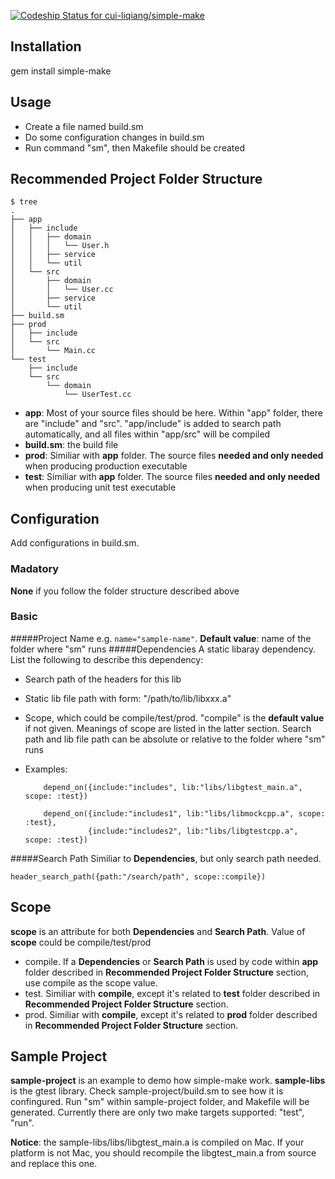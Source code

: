 [ ![Codeship Status for cui-liqiang/simple-make](https://www.codeship.io/projects/f1ed2cf0-26e9-0132-d20a-1e2244bd06ff/status)](https://www.codeship.io/projects/37580)
## Installation
gem install simple-make

## Usage
 - Create a file named build.sm
 - Do some configuration changes in build.sm
 - Run command "sm", then Makefile should be created

## Recommended Project Folder Structure
```
$ tree
.
├── app
│   ├── include
│   │   ├── domain
│   │   │   └── User.h
│   │   ├── service
│   │   └── util
│   └── src
│       ├── domain
│       │   └── User.cc
│       ├── service
│       └── util
├── build.sm
├── prod
│   ├── include
│   └── src
│       └── Main.cc
└── test
    ├── include
    └── src
        └── domain
            └── UserTest.cc
```
 - **app**: Most of your source files should be here. Within "app" folder, there are "include" and "src". "app/include" is added to search path automatically, and all files within "app/src" will be compiled
 - **build.sm**: the build file
 - **prod**: Similiar with **app** folder. The source files **needed and only needed** when producing production executable
 - **test**: Similiar with **app** folder. The source files **needed and only needed** when producing unit test executable

## Configuration
Add configurations in build.sm.
### Madatory
**None** if you follow the folder structure described above
### Basic
#####Project Name
e.g. ```name="sample-name"```. **Default value**: name of the folder where "sm" runs
#####Dependencies
A static libaray dependency. List the following to describe this dependency:
 - Search path of the headers for this lib
 - Static lib file path with form: "/path/to/lib/libxxx.a"
 - Scope, which could be compile/test/prod. "compile" is the **default value** if not given. Meanings of scope are listed in the latter section.
Search path and lib file path can be absolute or relative to the folder where "sm" runs
 - Examples:

 	```
 		depend_on({include:"includes", lib:"libs/libgtest_main.a", scope: :test})
 	```
 	```
 		depend_on({include:"includes1", lib:"libs/libmockcpp.a", scope: :test},
 				  {include:"includes2", lib:"libs/libgtestcpp.a", scope: :test})
 	```

#####Search Path
Similiar to **Dependencies**, but only search path needed.

```
header_search_path({path:"/search/path", scope::compile})
```

## Scope
**scope** is an attribute for both **Dependencies** and **Search Path**. Value of **scope** could be compile/test/prod

 - compile. 
If a **Dependencies** or **Search Path** is used by code within **app** folder described in **Recommended Project Folder Structure** section, use compile as the scope value.
 - test. 
Similiar with **compile**, except it's related to **test** folder described in **Recommended Project Folder Structure** section.
 - prod. 
Similiar with **compile**, except it's related to **prod** folder described in **Recommended Project Folder Structure** section.

## Sample Project
**sample-project** is an example to demo how simple-make work. **sample-libs** is the gtest library. Check sample-project/build.sm to see how it is confingured.
Run "sm" within sample-project folder, and Makefile will be generated. Currently there are only two make targets supported: "test", "run".

**Notice**: the sample-libs/libs/libgtest_main.a is compiled on Mac. If your platform is not Mac, you should recompile the libgtest_main.a from source and replace this one.
